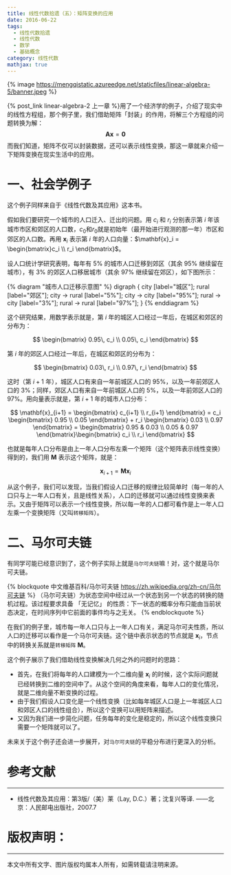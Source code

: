 ```yaml
---
title: 线性代数拾遗（五）：矩阵变换的应用
date: 2016-06-22
tags:
  - 线性代数拾遗
  - 线性代数
  - 数学
  - 基础概念
category: 线性代数
mathjax: true
---
```

{% image https://mengqistatic.azureedge.net/staticfiles/linear-algebra-5/banner.jpeg %}

{% post_link linear-algebra-2 上一章 %}用了一个经济学的例子，介绍了现实中的线性方程组，那个例子里，我们借助矩阵「封装」的作用，将解三个方程组的问题转换为解：
$$\mathbf{A} \mathbf{x} = \mathbf{0}$$
而我们知道，矩阵不仅可以封装数据，还可以表示线性变换，那这一章就来介绍一下矩阵变换在现实生活中的应用。

<!-- more -->

# 一、社会学例子
这个例子同样来自于《线性代数及其应用》这本书。

假如我们要研究一个城市的人口迁入、迁出的问题。用 $c_i$ 和 $r_i$ 分别表示第 $i$ 年该城市市区和郊区的人口数，$c_0$和$r_0$就是初始年（最开始进行观测的那一年）市区和郊区的人口数。再用 $\mathbf{x}_i$ 表示第 $i$ 年的人口向量：$\mathbf{x}_i = \begin{bmatrix}c_i \\ r_i \end{bmatrix}$。

设人口统计学研究表明，每年有 5% 的城市人口迁移到郊区（其余 95% 继续留在城市），有 3% 的郊区人口移居城市（其余 97% 继续留在郊区），如下图所示：

{% diagram "城市人口迁移示意图" %}
digraph {
    city [label="城区"];
    rural [label="郊区"];
    city -> rural [label="5%"];
    city -> city [label="95%"];
    rural -> city [label="3%"];
    rural -> rural [label="97%"];
}
{% enddiagram %}

这个研究结果，用数学表示就是，第 $i$ 年的城区人口经过一年后，在城区和郊区的分布为：

$$
\begin{bmatrix} 0.95\, c_i \\ 0.05\, c_i \end{bmatrix}
$$

第 $i$ 年的郊区人口经过一年后，在城区和郊区的分布为：

$$
\begin{bmatrix} 0.03\, r_i \\ 0.97\, r_i \end{bmatrix}
$$

这时（第 $i+1$ 年），城区人口有来自一年前城区人口的 95%，以及一年前郊区人口的 3%；同样，郊区人口有来自一年前城区人口的 5%，以及一年前郊区人口的 97%。用向量表示就是，第 $i+1$ 年的城市人口分布：

$$
\mathbf{x}_{i+1} = \begin{bmatrix} c_{i+1} \\ r_{i+1} \end{bmatrix}
= c_i \begin{bmatrix} 0.95 \\ 0.05 \end{bmatrix} + r_i \begin{bmatrix} 0.03 \\ 0.97 \end{bmatrix}
= \begin{bmatrix} 0.95 & 0.03 \\ 0.05 & 0.97 \end{bmatrix}\begin{bmatrix} c_i \\ r_i \end{bmatrix}
$$

也就是每年人口分布是由上一年人口分布左乘一个矩阵（这个矩阵表示线性变换）得到的，我们用 $\mathbf{M}$ 表示这个矩阵，就是：

$$
\mathbf{x}_{i+1} = \mathbf{M} \mathbf{x}_i
$$

从这个例子，我们可以发现，当我们假设人口迁移的规律比较简单时（每一年的人口只与上一年人口有关，且是线性关系），人口的迁移就可以通过线性变换来表示。又由于矩阵可以表示一个线性变换，所以每一年的人口都可看作是上一年人口左乘一个变换矩阵（又叫`转移矩阵`）。

# 二、马尔可夫链

有同学可能已经意识到了，这个例子实际上就是`马尔可夫链`嘛！对，这个就是马尔可夫链。

{% blockquote 中文维基百科/马尔可夫链 https://zh.wikipedia.org/zh-cn/马尔可夫链 %}
（马尔可夫链）为状态空间中经过从一个状态到另一个状态的转换的随机过程。该过程要求具备 「无记忆」 的性质：下一状态的概率分布只能由当前状态决定，在时间序列中它前面的事件均与之无关。
{% endblockquote %}

在我们的例子里，城市每一年人口只与上一年人口有关，满足马尔可夫性质，所以人口的迁移可以看作是一个马尔可夫链。这个链中表示状态的节点就是 $\mathbf{x}_i$，节点中的转换关系就是`转移矩阵` $\mathbf{M}$。

这个例子展示了我们借助线性变换解决几何之外的问题时的思路：
- 首先，在我们将每年的人口建模为一个二维向量 $\mathbf{x}_i$ 的时候，这个实际问题就已经转换到二维的空间中了。从这个空间的角度来看，每年人口的变化情况，就是二维向量不断变换的过程。
- 由于我们假设人口变化是一个线性变换（比如每年城区人口是上一年城区人口和郊区人口的线性组合），所以这个变换可以用矩阵来描述。
- 又因为我们进一步简化问题，任务每年的变化是稳定的，所以这个线性变换只需要一个矩阵就可以了。

未来关于这个例子还会进一步展开，对`马尔可夫链`的平稳分布进行更深入的分析。

# 参考文献
---
- 线性代数及其应用：第3版/（美）莱（Lay, D.C.）著；沈复兴等译. ——北京：人民邮电出版社，2007.7

# 版权声明：
---
本文中所有文字、图片版权均属本人所有，如需转载请注明来源。
